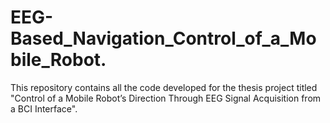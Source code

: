 # EEG-Based_Navigation_Control_of_a_Mobile_Robot.
This repository contains all the code developed for the thesis project titled "Control of a Mobile Robot’s Direction Through EEG Signal Acquisition from a BCI Interface".
